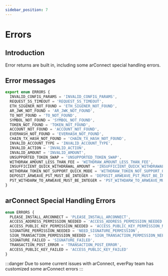 ```yaml
---
sidebar_position: 7
---
```


# Errors
## Introduction
Error returns are built in, including some arConnect special handling errors.

## Error messages

```ts
export enum ERRORS {
  INVALID_CONFIG_PARAMS = 'INVALID_CONFIG_PARAMS',
  REQUEST_5S_TIMEOUT = 'REQUEST_5S_TIMEOUT',
  ETH_SIGENER_NOT_FOUND = 'ETH_SIGENER_NOT_FOUND',
  AR_JWK_NOT_FOUND = 'AR_JWK_NOT_FOUND',
  TO_NOT_FOUND = 'TO_NOT_FOUND',
  SYMBOL_NOT_FOUND = 'SYMBOL_NOT_FOUND',
  TOKEN_NOT_FOUND = 'TOKEN_NOT_FOUND',
  ACCOUNT_NOT_FOUND = 'ACCOUNT_NOT_FOUND',
  EVERHASH_NOT_FOUND = 'EVERHASH_NOT_FOUND',
  CHAIN_TX_HASH_NOT_FOUND = 'CHAIN_TX_HASH_NOT_FOUND',
  INVALID_ACCOUNT_TYPE = 'INVALID_ACCOUNT_TYPE',
  INVALID_ACTION = 'INVALID_ACTION',
  INVALID_AMOUNT = 'INVALID_AMOUNT',
  UNSUPPORTED_TOKEN_SWAP = 'UNSUPPORTED_TOKEN_SWAP',
  WITHDRAW_AMOUNT_LESS_THAN_FEE = 'WITHDRAW_AMOUNT_LESS_THAN_FEE',
  INSUFFICIENT_QUICK_WITHDRAWAL_AMOUNT = 'INSUFFICIENT_QUICK_WITHDRAWAL_AMOUNT',
  WITHDRAW_TOKEN_NOT_SUPPORT_QUICK_MODE = 'WITHDRAW_TOKEN_NOT_SUPPORT_QUICK_MODE',
  DEPOSIT_ARWEAVE_PST_MUST_BE_INTEGER = 'DEPOSIT_ARWEAVE_PST_MUST_BE_INTEGER',
  PST_WITHDARW_TO_ARWEAVE_MUST_BE_INTEGER = 'PST_WITHDARW_TO_ARWEAVE_MUST_BE_INTEGER'
}
```

## arConnect Special Handling Errors
```ts
enum ERRORS {
  PLEASE_INSTALL_ARCONNECT = 'PLEASE_INSTALL_ARCONNECT',
  ACCESS_ADDRESS_PERMISSION_NEEDED = 'ACCESS_ADDRESS_PERMISSION_NEEDED',
  ACCESS_PUBLIC_KEY_PERMISSION_NEEDED = 'ACCESS_PUBLIC_KEY_PERMISSION_NEEDED',
  SIGNATURE_PERMISSION_NEEDED = 'NEED_SIGNATURE_PERMISSION',
  SIGN_TRANSACTION_PERMISSION_NEEDED = 'SIGN_TRANSACTION_PERMISSION_NEEDED',
  SIGNATURE_FAILED = 'SIGNATURE_FAILED',
  TRANSACTION_POST_ERROR = 'TRANSACTION_POST_ERROR',
  ACCESS_PUBLIC_KEY_FAILED = 'ACCESS_PUBLIC_KEY_FAILED'
}
```
:::danger
Due to some current issues with arConnect, everPay team has customized some arConnect errors
:::